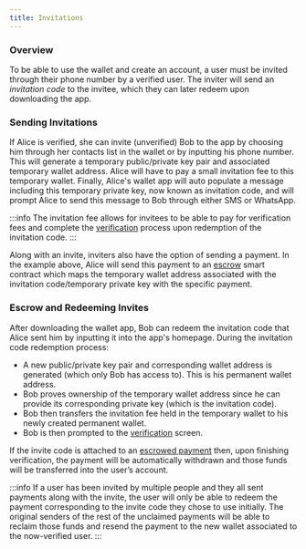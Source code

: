 ```yaml
---
title: Invitations
---
```

### **Overview**

To be able to use the wallet and create an account, a user must be invited through their phone number by a verified user. The inviter will send an _invitation code_ to the invitee, which they can later redeem upon downloading the app.

### **Sending Invitations**

If Alice is verified, she can invite \(unverified\) Bob to the app by choosing him through her contacts list in the wallet or by inputting his phone number. This will generate a temporary public/private key pair and associated temporary wallet address. Alice will have to pay a small invitation fee to this temporary wallet. Finally, Alice's wallet app will auto populate a message including this temporary private key, now known as invitation code, and will prompt Alice to send this message to Bob through either SMS or WhatsApp.

:::info
The invitation fee allows for invitees to be able to pay for verification fees and complete the [verification](verification.md) process upon redemption of the invitation code.
:::

Along with an invite, inviters also have the option of sending a payment. In the example above, Alice will send this payment to an [escrow](/celo-codebase/protocol/transactions/escrow.md) smart contract which maps the temporary wallet address associated with the invitation code/temporary private key with the specific payment.

### Escrow and Redeeming Invites

After downloading the wallet app, Bob can redeem the invitation code that Alice sent him by inputting it into the app's homepage. During the invitation code redemption process:

- A new public/private key pair and corresponding wallet address is generated \(which only Bob has access to\). This is his permanent wallet address.
- Bob proves ownership of the temporary wallet address since he can provide its corresponding private key \(which is the invitation code\).
- Bob then transfers the invitation fee held in the temporary wallet to his newly created permanent wallet.
- Bob is then prompted to the [verification](/celo-codebase/wallet/how-the-wallet-works/verification.md) screen.

If the invite code is attached to an [escrowed payment](/celo-codebase/protocol/transactions/escrow.md) then, upon finishing verification, the payment will be automatically withdrawn and those funds will be transferred into the user’s account.

:::info
If a user has been invited by multiple people and they all sent payments along with the invite, the user will only be able to redeem the payment corresponding to the invite code they chose to use initially. The original senders of the rest of the unclaimed payments will be able to reclaim those funds and resend the payment to the new wallet associated to the now-verified user.
:::
